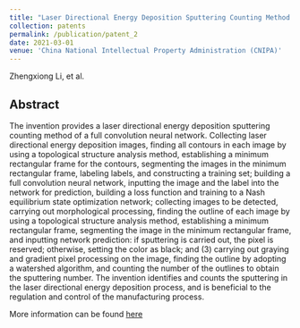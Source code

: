 ```yaml
---
title: "Laser Directional Energy Deposition Sputtering Counting Method of Full Convolution Neural Network"
collection: patents
permalink: /publication/patent_2
date: 2021-03-01
venue: 'China National Intellectual Property Administration (CNIPA)'
---
```


Zhengxiong Li, et al.

## Abstract
The invention provides a laser directional energy deposition sputtering counting method of a full convolution neural network. Collecting laser directional energy deposition images, finding all contours in each image by using a topological structure analysis method, establishing a minimum rectangular frame for the contours, segmenting the images in the minimum rectangular frame, labeling labels, and constructing a training set; building a full convolution neural network, inputting the image and the label into the network for prediction, building a loss function and training to a Nash equilibrium state optimization network; collecting images to be detected, carrying out morphological processing, finding the outline of each image by using a topological structure analysis method, establishing a minimum rectangular frame, segmenting the image in the minimum rectangular frame, and inputting network prediction: if sputtering is carried out, the pixel is reserved; otherwise, setting the color as black; and (3) carrying out graying and gradient pixel processing on the image, finding the outline by adopting a watershed algorithm, and counting the number of the outlines to obtain the sputtering number. The invention identifies and counts the sputtering in the laser directional energy deposition process, and is beneficial to the regulation and control of the manufacturing process.

More information can be found [here](https://patents.google.com/patent/CN112967267A/en?oq=CN112967267A)
